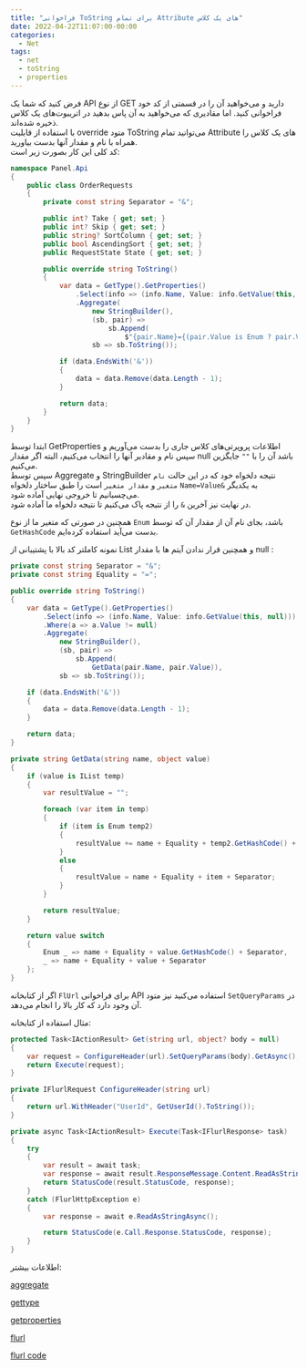 ```yaml
---
title: "فراخوانی ToString برای تمام Attribute های یک کلاس"
date: 2022-04-22T11:07:00-00:00
categories:
  - Net
tags:
  - net
  - toString
  - properties
---
```


فرض کنید که شما یک API از نوع GET دارید و می‌خواهید آن را در قسمتی از کد خود فراخوانی کنید. اما مقادیری که می‌خواهید به آن پاس بدهید در اتریبوت‌های یک کلاس ذخیره شده‌اند.  
با استفاده از قابلیت override متود ToString می‌توانید تمام Attribute های یک کلاس را همراه با نام و مقدار آنها بدست بیاورید.  
کد کلی این کار بصورت زیر است:  


```c#
namespace Panel.Api
{
    public class OrderRequests
    {
        private const string Separator = "&";

        public int? Take { get; set; }
        public int? Skip { get; set; }
        public string? SortColumn { get; set; }
        public bool AscendingSort { get; set; }
        public RequestState State { get; set; }

        public override string ToString()
        {
            var data = GetType().GetProperties()
                .Select(info => (info.Name, Value: info.GetValue(this, null) ?? ""))
                .Aggregate(
                    new StringBuilder(),
                    (sb, pair) =>
                        sb.Append(
                            $"{pair.Name}={(pair.Value is Enum ? pair.Value.GetHashCode() : pair.Value)}{Separator}"),
                    sb => sb.ToString());

            if (data.EndsWith('&'))
            {
                data = data.Remove(data.Length - 1);
            }

            return data;
        }
    }
}
```

ابتدا توسط GetProperties اطلاعات پروپرتی‌های کلاس جاری را بدست می‌آوریم و سپس نام و مقادیر آنها را انتخاب می‌کنیم، البته اگر مقدار null باشد آن را با `""` جایگزین می‌کنیم.  
سپس توسط Aggregate و StringBuilder نتیجه دلخواه خود که در این حالت `نام متغیر` و `مقدار متغیر` است را طبق ساختار دلخواه `Name=Value&` به یکدیگر می‌چسبانیم تا خروجی نهایی آماده شود.  
در نهایت نیز آخرین `&` را از نتیجه پاک می‌کنیم تا نتیجه دلخواه ما آماده شود.  

همچنین در صورتی که متغیر ما از نوع `Enum` باشد، بجای نام آن از مقدار آن که توسط `GetHashCode` بدست می‌آید استفاده کرده‌ایم.  

نمونه کاملتر کد بالا با پشتیبانی از List و همچنین قرار ندادن آیتم ها با مقدار null :    

```c#
private const string Separator = "&";
private const string Equality = "=";

public override string ToString()
{
    var data = GetType().GetProperties()
        .Select(info => (info.Name, Value: info.GetValue(this, null)))
        .Where(a => a.Value != null)
        .Aggregate(
            new StringBuilder(),
            (sb, pair) =>
                sb.Append(
                    GetData(pair.Name, pair.Value)),
            sb => sb.ToString());

    if (data.EndsWith('&'))
    {
        data = data.Remove(data.Length - 1);
    }

    return data;
}

private string GetData(string name, object value)
{
    if (value is IList temp)
    {
        var resultValue = "";

        foreach (var item in temp)
        {
            if (item is Enum temp2)
            {
                resultValue += name + Equality + temp2.GetHashCode() + Separator;
            }
            else
            {
                resultValue = name + Equality + item + Separator;
            }
        }

        return resultValue;
    }

    return value switch
    {
        Enum _ => name + Equality + value.GetHashCode() + Separator,
        _ => name + Equality + value + Separator
    };
}
```

اگر از کتابخانه `FlUrl` برای فراخوانی API استفاده می‌کنید نیز متود `SetQueryParams` در آن وجود دارد که کار بالا را انجام می‌دهد.  

مثال استفاده از کتابخانه:  

```c#
protected Task<IActionResult> Get(string url, object? body = null)
{
    var request = ConfigureHeader(url).SetQueryParams(body).GetAsync();
    return Execute(request);
}

private IFlurlRequest ConfigureHeader(string url)
{
    return url.WithHeader("UserId", GetUserId().ToString());
}

private async Task<IActionResult> Execute(Task<IFlurlResponse> task)
{
    try
    {
        var result = await task;
        var response = await result.ResponseMessage.Content.ReadAsStringAsync();
        return StatusCode(result.StatusCode, response);
    }
    catch (FlurlHttpException e)
    {
        var response = await e.ReadAsStringAsync();

        return StatusCode(e.Call.Response.StatusCode, response);
    }
}
```

اطلاعات بیشتر:  

[aggregate](https://docs.microsoft.com/en-us/dotnet/api/system.linq.enumerable.aggregate?view=net-6.0)  

[gettype](https://docs.microsoft.com/en-us/dotnet/api/system.object.gettype?view=net-6.0)  

[getproperties](https://docs.microsoft.com/en-us/dotnet/api/system.type.getproperties?view=net-6.0)  

[flurl](https://flurl.dev/docs/fluent-url/)  


[flurl code](https://github.com/tmenier/Flurl/blob/a67bdffcd7cdebe4631b486e1abc2e741fadaa50/src/Flurl/Url.cs#L368)  